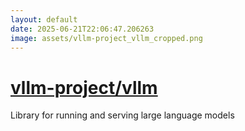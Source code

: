 ```yaml
---
layout: default
date: 2025-06-21T22:06:47.206263
image: assets/vllm-project_vllm_cropped.png
---
```


# [vllm-project/vllm](https://github.com/vllm-project/vllm)

Library for running and serving large language models
